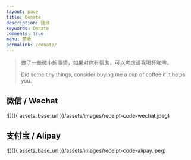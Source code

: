 ```yaml
---
layout: page
title: Donate
description: 随缘
keywords: Donate
comments: true
menu: 赞助
permalink: /donate/
---
```


> 做了一些微小的事情，如果对你有帮助，可以考虑请我喝杯咖啡。
> 
> Did some tiny things, consider buying me a cup of coffee if it helps you.

## 微信 / Wechat

![]({{ assets_base_url }}/assets/images/receipt-code-wechat.jpeg)

## 支付宝 / Alipay

![]({{ assets_base_url }}/assets/images/receipt-code-alipay.jpeg)